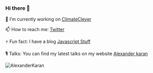 ### Hi there 👋

🔭  I’m currently working on <a href="https://www.climateclever.org">ClimateClever</a>

📫  How to reach me: <a href="https://twitter.com/alexanderkaran_">Twitter</a>

⚡  Fun fact: I have a blog <a href="https://link.medium.com/TJvAMtmZY7">Javascript Stuff</a>

🎙  Talks: You can find my latest talks on my website <a href="https://www.alexanderkaran.com/talks">Alexander karan</a>

<p><img align="left" src="https://github-readme-stats.vercel.app/api/top-langs/?username=AlexanderKaran" alt="AlexanderKaran" /></p>

